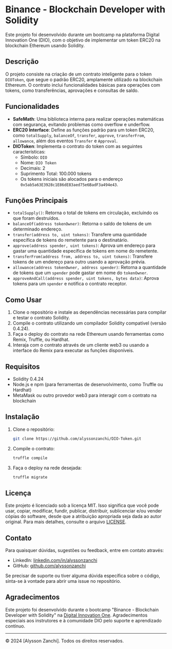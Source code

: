 # Binance - Blockchain Developer with Solidity

Este projeto foi desenvolvido durante um bootcamp na plataforma Digital Innovation One (DIO), com o objetivo de implementar um token ERC20 na blockchain Ethereum usando Solidity.

## Descrição

O projeto consiste na criação de um contrato inteligente para o token `DIOToken`, que segue o padrão ERC20, amplamente utilizado na blockchain Ethereum. O contrato inclui funcionalidades básicas para operações com tokens, como transferências, aprovações e consultas de saldo.

## Funcionalidades

- **SafeMath**: Uma biblioteca interna para realizar operações matemáticas com segurança, evitando problemas como overflow e underflow.
- **ERC20 Interface**: Define as funções padrão para um token ERC20, como `totalSupply`, `balanceOf`, `transfer`, `approve`, `transferFrom`, `allowance`, além dos eventos `Transfer` e `Approval`.
- **DIOToken**: Implementa o contrato do token com as seguintes características:
  - Símbolo: `DIO`
  - Nome: `DIO Token`
  - Decimais: 2
  - Suprimento Total: 100.000 tokens
  - Os tokens iniciais são alocados para o endereço `0x5ab5a63E3928c1E86dE83aed75e6BadF3a494e43`.

## Funções Principais

- `totalSupply()`: Retorna o total de tokens em circulação, excluindo os que foram destruídos.
- `balanceOf(address tokenOwner)`: Retorna o saldo de tokens de um determinado endereço.
- `transfer(address to, uint tokens)`: Transfere uma quantidade específica de tokens do remetente para o destinatário.
- `approve(address spender, uint tokens)`: Aprova um endereço para gastar uma quantidade específica de tokens em nome do remetente.
- `transferFrom(address from, address to, uint tokens)`: Transfere tokens de um endereço para outro usando a aprovação prévia.
- `allowance(address tokenOwner, address spender)`: Retorna a quantidade de tokens que um `spender` pode gastar em nome do `tokenOwner`.
- `approveAndCall(address spender, uint tokens, bytes data)`: Aprova tokens para um `spender` e notifica o contrato receptor.

## Como Usar

1. Clone o repositório e instale as dependências necessárias para compilar e testar o contrato Solidity.
2. Compile o contrato utilizando um compilador Solidity compatível (versão 0.4.24).
3. Faça o deploy do contrato na rede Ethereum usando ferramentas como Remix, Truffle, ou Hardhat.
4. Interaja com o contrato através de um cliente web3 ou usando a interface do Remix para executar as funções disponíveis.

## Requisitos

- Solidity 0.4.24
- Node.js e npm (para ferramentas de desenvolvimento, como Truffle ou Hardhat)
- MetaMask ou outro provedor web3 para interagir com o contrato na blockchain

## Instalação

1. Clone o repositório:

    ```bash
    git clone https://github.com/alyssonzanchi/DIO-Token.git
    ```

2. Compile o contrato:

    ```bash
    truffle compile
    ```

3. Faça o deploy na rede desejada:

    ```bash
    truffle migrate
    ```

## Licença

Este projeto é licenciado sob a licença MIT. Isso significa que você pode usar, copiar, modificar, fundir, publicar, distribuir, sublicenciar e/ou vender cópias do software, desde que a atribuição apropriada seja dada ao autor original. Para mais detalhes, consulte o arquivo [LICENSE](LICENSE).

## Contato

Para quaisquer dúvidas, sugestões ou feedback, entre em contato através:

- LinkedIn: [linkedin.com/in/alyssonzanchi](https://www.linkedin.com/in/alyssonzanchi/)
- GitHub: [github.com/alyssonzanchi](https://github.com/alyssonzanchi)

Se precisar de suporte ou tiver alguma dúvida específica sobre o código, sinta-se à vontade para abrir uma issue no repositório.

## Agradecimentos

Este projeto foi desenvolvido durante o bootcamp "Binance - Blockchain Developer with Solidity" na [Digital Innovation One](https://web.dio.me/). Agradecimentos especiais aos instrutores e à comunidade DIO pelo suporte e aprendizado contínuo.

---

© 2024 [Alysson Zanchi]. Todos os direitos reservados.
